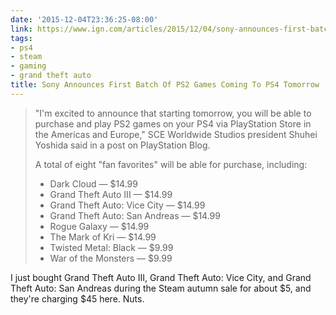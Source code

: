 ```yaml
---
date: '2015-12-04T23:36:25-08:00'
link: https://www.ign.com/articles/2015/12/04/sony-announces-first-batch-of-ps2-games-coming-to-ps4-tomorrow
tags:
- ps4
- steam
- gaming
- grand theft auto
title: Sony Announces First Batch Of PS2 Games Coming To PS4 Tomorrow
---
```


>"I'm excited to announce that starting tomorrow, you will be able to purchase and play PS2 games on your PS4 via PlayStation Store in the Americas and Europe," SCE Worldwide Studios president Shuhei Yoshida said in a post on PlayStation Blog.
>
>A total of eight "fan favorites" will be able for purchase, including:
>
>- Dark Cloud &mdash; $14.99
>- Grand Theft Auto III &mdash; $14.99
>- Grand Theft Auto: Vice City &mdash; $14.99
>- Grand Theft Auto: San Andreas &mdash; $14.99
>- Rogue Galaxy &mdash; $14.99
>- The Mark of Kri &mdash; $14.99
>- Twisted Metal: Black &mdash; $9.99
>- War of the Monsters &mdash; $9.99

I just bought Grand Theft Auto III, Grand Theft Auto: Vice City, and Grand Theft Auto: San Andreas during the Steam autumn sale for about $5, and they're charging $45 here. Nuts.
